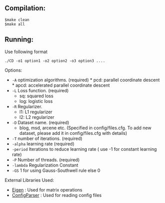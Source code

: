 Compilation:
---
```shell
$make clean
$make all
```

Running:
---
Use following format
```shell
./CD -o1 option1 -o2 option2 -o3 option3 .... 
```
Options:
* `-A` optimization algorithms. (required)
      * pcd: parallel coordinate descent
      * apcd: accelerated parallel coordinate descent
* `-L` Loss function. (required)
     * sq: squared loss
     * log: logistic loss
* `-R` Regularizer.
     * l1: L1 regularizer
     * l2: L2 regularizer
* `-D` Dataset name. (required)
    * blog, msd, arcene etc. (Specified in config/files.cfg. To add new dataset, please add it in config/files.cfg with details)
* `-T` number of iterations. (required)
* `-alpha`  learning rate (required)
* `-period` Iterations to reduce learning rate ( use -1 for constant learning rate)
* `-P`      Number of threads. (required)
* `-lambda` Regularization Constant
* `-GS`      1 for using Gauss-Southwell rule else 0


External Libraries Used:
* [Eigen](http://eigen.tuxfamily.org/index.php?title=Main_Page) : Used for matrix operations
* [ConfigParser](http://www.adp-gmbh.ch/cpp/config_file.html) : Used for reading config files
